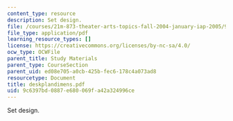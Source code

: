 ```yaml
---
content_type: resource
description: Set design.
file: /courses/21m-873-theater-arts-topics-fall-2004-january-iap-2005/9c6397bd0887e680069fa42a324996ce_deskplandimens.pdf
file_type: application/pdf
learning_resource_types: []
license: https://creativecommons.org/licenses/by-nc-sa/4.0/
ocw_type: OCWFile
parent_title: Study Materials
parent_type: CourseSection
parent_uid: ed08e705-a0cb-425b-fec6-178c4a073ad8
resourcetype: Document
title: deskplandimens.pdf
uid: 9c6397bd-0887-e680-069f-a42a324996ce
---
```

Set design.